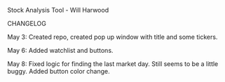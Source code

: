 Stock Analysis Tool - Will Harwood

CHANGELOG

May 3: Created repo, created pop up window with title and some tickers.

May 6: Added watchlist and buttons.

May 8: Fixed logic for finding the last market day. Still seems to be a little buggy. Added button color change.